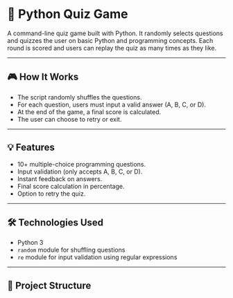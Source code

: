# 🧠 Python Quiz Game

A command-line quiz game built with Python. It randomly selects questions and quizzes the user on basic Python and programming concepts. Each round is scored and users can replay the quiz as many times as they like.

---

## 🎮 How It Works

- The script randomly shuffles the questions.
- For each question, users must input a valid answer (A, B, C, or D).
- At the end of the game, a final score is calculated.
- The user can choose to retry or exit.

---

## 💡 Features

- 10+ multiple-choice programming questions.
- Input validation (only accepts A, B, C, or D).
- Instant feedback on answers.
- Final score calculation in percentage.
- Option to retry the quiz.

---

## 🛠️ Technologies Used

- Python 3
- `random` module for shuffling questions
- `re` module for input validation using regular expressions

---

## 📂 Project Structure

